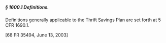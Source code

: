 ##### § 1600.1 Definitions. #####

Definitions generally applicable to the Thrift Savings Plan are set forth at 5 CFR 1690.1.

[68 FR 35494, June 13, 2003]